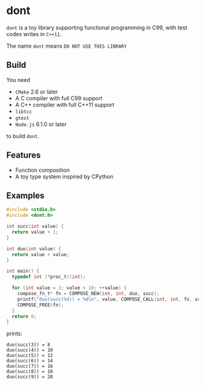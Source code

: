 # dont

`dont` is a toy library supporting functional programming in C99,
with test codes writes in `C++11`.

The name `dont` means `DO NOT USE THIS LIBRARY`

## Build
You need 

+ `CMake` 2.6 or later
+ A C compiler with full C99 support
+ A C++ compiler with full C++11 support
+ `libtcc`
+ `gtest`
+ `Node.js` 6.1.0 or later 

to build `dont`. 

## Features

+ Function composition
+ A toy type system inspired by CPython

## Examples

```c
#include <stdio.h>
#include <dont.h>

int succ(int value) {
  return value + 1;
}

int duo(int value) {
  return value + value;
}

int main() {
  typedef int (*proc_t)(int);

  for (int value = 3; value < 10; ++value) {
    compose_fn_t* fn = COMPOSE_NEW(int, int, duo, succ);
    printf("duo(succ(%d)) = %d\n", value, COMPOSE_CALL(int, int, fn, value));
    COMPOSE_FREE(fn);
  }
  return 0;
}
```

prints:
```
duo(succ(3)) = 8
duo(succ(4)) = 10
duo(succ(5)) = 12
duo(succ(6)) = 14
duo(succ(7)) = 16
duo(succ(8)) = 18
duo(succ(9)) = 20
```
